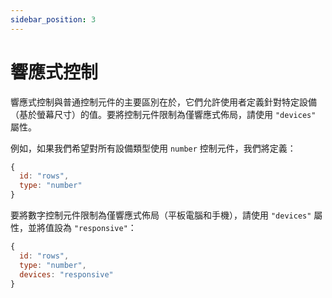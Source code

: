 ```yaml
---
sidebar_position: 3
---
```


# 響應式控制

響應式控制與普通控制元件的主要區別在於，它們允許使用者定義針對特定設備（基於螢幕尺寸）的值。要將控制元件限制為僅響應式佈局，請使用 `"devices"` 屬性。

例如，如果我們希望對所有設備類型使用 `number` 控制元件，我們將定義：

```js
{
  id: "rows",
  type: "number"
}
```

要將數字控制元件限制為僅響應式佈局（平板電腦和手機），請使用 `"devices"` 屬性，並將值設為 `"responsive"`：

```js
{
  id: "rows",
  type: "number",
  devices: "responsive"
}
```
